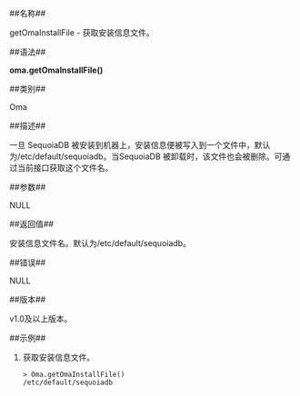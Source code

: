 
##名称##

getOmaInstallFile - 获取安装信息文件。

##语法##

**oma.getOmaInstallFile()**

##类别##

Oma

##描述##

一旦 SequoiaDB 被安装到机器上，安装信息便被写入到一个文件中，默认为/etc/default/sequoiadb。当SequoiaDB 被卸载时，该文件也会被删除。可通过当前接口获取这个文件名。

##参数##

NULL

##返回值##

安装信息文件名。默认为/etc/default/sequoiadb。

##错误##

NULL

##版本##

v1.0及以上版本。

##示例##

1. 获取安装信息文件。

	```lang-javascript
	> Oma.getOmaInstallFile()
	/etc/default/sequoiadb
 	```